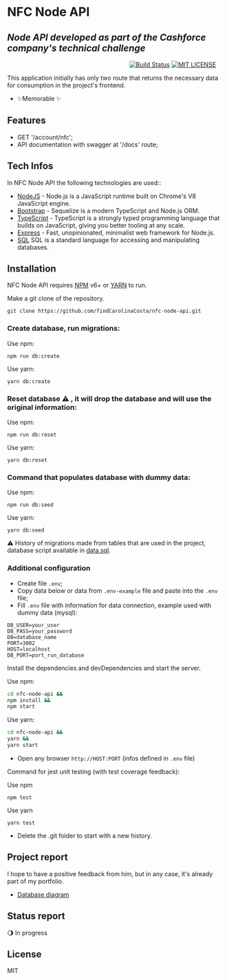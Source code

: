 # NFC Node API
## _Node API developed as part of the Cashforce company's technical challenge_

&nbsp;&nbsp;&nbsp;&nbsp;&nbsp;&nbsp;&nbsp;&nbsp;&nbsp;&nbsp;&nbsp;&nbsp;&nbsp;&nbsp;&nbsp;&nbsp;&nbsp;&nbsp;&nbsp;&nbsp;&nbsp;&nbsp;&nbsp;&nbsp;&nbsp;&nbsp;&nbsp;&nbsp;&nbsp;&nbsp;&nbsp;&nbsp;&nbsp;&nbsp;&nbsp;&nbsp;&nbsp;&nbsp;&nbsp;&nbsp;&nbsp;&nbsp;&nbsp;&nbsp;&nbsp;&nbsp;&nbsp;&nbsp;&nbsp;&nbsp;&nbsp;&nbsp;&nbsp;&nbsp;&nbsp;&nbsp;&nbsp;&nbsp;&nbsp;&nbsp;&nbsp;&nbsp;&nbsp;&nbsp;&nbsp;&nbsp;&nbsp;&nbsp;&nbsp;&nbsp;&nbsp;
[![Build Status](https://travis-ci.org/joemccann/dillinger.svg?branch=master)](https://github.com/findCarolinaCosta/nfc-node-api)
[![MIT LICENSE](https://camo.githubusercontent.com/c6239caa38945e7693646486b0337744e4bd84d52807a7a1756d596a0e13676a/68747470733a2f2f696d672e736869656c64732e696f2f6769746875622f6c6963656e73652f65617379626173652f65617379626173652d7265616374)](https://github.com/findCarolinaCosta/nfc-node-api/blob/main/LICENSE)

This application initially has only two route that returns the necessary data for consumption in the project's frontend.

- ✨Memorable ✨

## Features

- GET '/account/nfc';
- API documentation with swagger at '/docs' route;

## Tech Infos

In NFC Node API the following technologies are used::

- [NodeJS](https://nodejs.org/en/) - Node.js is a JavaScript runtime built on Chrome's V8 JavaScript engine.
- [Bootstrap](https://sequelize.org/) - Sequelize is a modern TypeScript and Node.js ORM.
- [TypeScript](https://www.typescriptlang.org/) - TypeScript is a strongly typed programming language that builds on JavaScript, giving you better tooling at any scale.
- [Express](https://expressjs.com/) - Fast, unopinionated, minimalist web framework for Node.js.
- [SQL](https://www.w3schools.com/sql/sql_intro.asp) SQL is a standard language for accessing and manipulating databases.

## Installation

NFC Node API requires [NPM](https://www.npmjs.com/) v6+ or [YARN](https://yarnpkg.com/) to run.

Make a git clone of the repository.
```
git clone https://github.com/findCarolinaCosta/nfc-node-api.git
```

### Create database, run migrations:

Use npm:
```
npm run db:create
```

Use yarn:
```
yarn db:create
```

### Reset database ⚠ , it will drop the database and will use the original information:

Use npm:
```
npm run db:reset
```

Use yarn:
```
yarn db:reset
```

### Command that populates database with dummy data:

Use npm:
```
npm run db:seed
```

Use yarn:
```
yarn db:seed
```

⚠ History of migrations made from tables that are used in the project, database script available in [data.sql](https://github.com/findCarolinaCosta/nfc-node-api/blob/main/data.sql).

### Additional configuration
- Create file `.env`;
- Copy data below or data from `.env-example` file and paste into the `.env` file;
- Fill `.env` file with information for data connection, example used with dummy data (mysql):

```
DB_USER=your_user
DB_PASS=your_password
DB=database_name
PORT=3002
HOST=localhost
DB_PORT=port_run_database
```

Install the dependencies and devDependencies and start the server.

Use npm:
```sh
cd nfc-node-api &&
npm install &&
npm start
```

Use yarn:
```sh
cd nfc-node-api &&
yarn &&
yarn start
```

- Open any browser `http://HOST:PORT` (infos defined in `.env` file)

Command for jest unit testing (with test coverage feedback):

Use npm
```
npm test
```

Use yarn
```
yarn test
```


- Delete the .git folder to start with a new history.

## Project report
I hope to have a positive feedback from him, but in any case, it's already part of my portfolio.
- [Database diagram](./assets/data-diagram.png)

## Status report
:waning_gibbous_moon: In progress

## License

MIT

